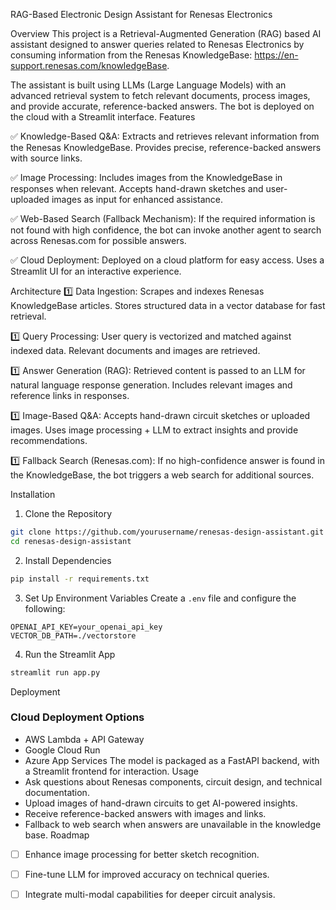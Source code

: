 RAG-Based Electronic Design Assistant for Renesas Electronics

Overview
This project is a Retrieval-Augmented Generation (RAG) based AI assistant designed to answer queries related to Renesas Electronics by consuming information from the Renesas KnowledgeBase: https://en-support.renesas.com/knowledgeBase.

The assistant is built using LLMs (Large Language Models) with an advanced retrieval system to fetch relevant documents, process images, and provide accurate, reference-backed answers. The bot is deployed on the cloud with a Streamlit interface.
Features

✅ Knowledge-Based Q&A: Extracts and retrieves relevant information from the Renesas KnowledgeBase. Provides precise, reference-backed answers with source links.

✅ Image Processing: Includes images from the KnowledgeBase in responses when relevant. Accepts hand-drawn sketches and user-uploaded images as input for enhanced assistance.

✅ Web-Based Search (Fallback Mechanism): If the required information is not found with high confidence, the bot can invoke another agent to search across Renesas.com for possible answers.

✅ Cloud Deployment: Deployed on a cloud platform for easy access. Uses a Streamlit UI for an interactive experience.

Architecture
1️⃣ Data Ingestion: Scrapes and indexes Renesas KnowledgeBase articles. Stores structured data in a vector database for fast retrieval.

1️⃣ Query Processing: User query is vectorized and matched against indexed data. Relevant documents and images are retrieved.

1️⃣ Answer Generation (RAG): Retrieved content is passed to an LLM for natural language response generation. Includes relevant images and reference links in responses.

1️⃣ Image-Based Q&A: Accepts hand-drawn circuit sketches or uploaded images. Uses image processing + LLM to extract insights and provide recommendations.

1️⃣ Fallback Search (Renesas.com): If no high-confidence answer is found in the KnowledgeBase, the bot triggers a web search for additional sources.

Installation
1. Clone the Repository
```bash
git clone https://github.com/yourusername/renesas-design-assistant.git
cd renesas-design-assistant
```
2. Install Dependencies
```bash
pip install -r requirements.txt
```
3. Set Up Environment Variables
Create a `.env` file and configure the following:
```env
OPENAI_API_KEY=your_openai_api_key
VECTOR_DB_PATH=./vectorstore
```
4. Run the Streamlit App
```bash
streamlit run app.py
```
Deployment
### Cloud Deployment Options
- AWS Lambda + API Gateway
- Google Cloud Run
- Azure App Services
The model is packaged as a FastAPI backend, with a Streamlit frontend for interaction.
Usage
- Ask questions about Renesas components, circuit design, and technical documentation.
- Upload images of hand-drawn circuits to get AI-powered insights.
- Receive reference-backed answers with images and links.
- Fallback to web search when answers are unavailable in the knowledge base.
Roadmap
- [ ] Enhance image processing for better sketch recognition.
- [ ] Fine-tune LLM for improved accuracy on technical queries.
- [ ] Integrate multi-modal capabilities for deeper circuit analysis.

